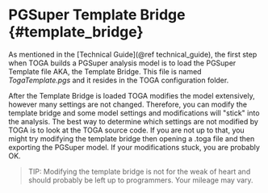 PGSuper Template Bridge {#template_bridge}
===========================================
As mentioned in the [Technical Guide](@ref technical_guide), the first step when TOGA builds a PGSuper analysis model is to load the PGSuper Template file AKA, the Template Bridge. This file is named *TogaTemplate.pgs* and it resides in the TOGA configuration folder. 

After the Template Bridge is loaded TOGA modifies the model extensively, however many settings are not changed. Therefore, you can modify the template bridge and some model settings and modifications will "stick" into the analysis. The best way to determine which settings are not modified by TOGA is to look at the TOGA source code. If you are not up to that, you might try modifying the template bridge then opening a .toga file and then exporting the PGSuper model. If your modifications stuck, you are probably OK.

> TIP: Modifying the template bridge is not for the weak of heart and should probably be left up to programmers. Your mileage may vary.